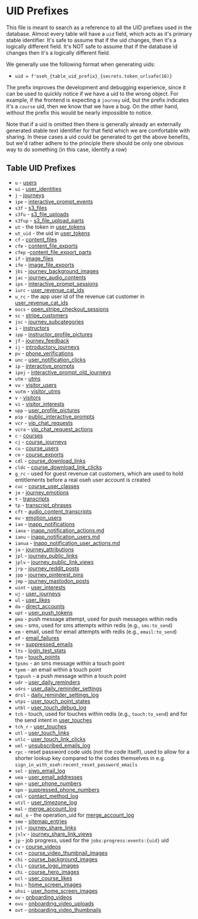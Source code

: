# UID Prefixes

This file is meant to search as a reference to all the UID prefixes used in the
database. Almost every table will have a `uid` field, which acts as it's primary
stable identifier. It's safe to assume that if the uid changes, then it's a
logically different field. It's NOT safe to assume that if the database id
changes then it's a logically different field.

We generally use the following format when generating uids:

- `uid = f'oseh_{table_uid_prefix}_{secrets.token_urlsafe(16)}`

The prefix improves the development and debugging experience, since it can be
used to quickly notice if we have a uid to the wrong object. For example, if the
frontend is expecting a `journey` uid, but the prefix indicates it's a
`course` uid, then we know that we have a bug. On the other hand, without
the prefix this would be nearly impossible to notice.

Note that if a uid is omitted then there is generally already an externally
generated stable text identifier for that field which we are comfortable with
sharing. In these cases a uid could be generated to get the above benefits, but
we'd rather adhere to the principle there should be only one obvious way to do
something (in this case, identify a row)

## Table UID Prefixes

- `u` - [users](db/users.md)
- `ui` - [user_identities](db/user_identities.md)
- `j` - [journeys](db/journeys.md)
- `ipe` - [interactive_prompt_events](db/interactive_prompt_events.md)
- `s3f` - [s3_files](db/s3_files.md)
- `s3fu` - [s3_file_uploads](db/s3_file_uploads.md)
- `s3fup` - [s3_file_upload_parts](db/s3_file_upload_parts.md)
- `ut` - the token in [user_tokens](db/user_tokens.md)
- `ut_uid` - the uid in [user_tokens](db/user_tokens.md)
- `cf` - [content_files](db/content_files.md)
- `cfe` - [content_file_exports](db/content_file_exports.md)
- `cfep` -[content_file_export_parts](db/content_file_export_parts.md)
- `if` - [image_files](db/image_files.md)
- `ife` - [image_file_exports](db/image_file_exports.md)
- `jbi` - [journey_background_images](db/journey_background_images.md)
- `jac` - [journey_audio_contents](db/journey_audio_contents.md)
- `ips` - [interactive_prompt_sessions](db/interactive_prompt_sessions.md)
- `iurc` - [user_revenue_cat_ids](db/user_revenue_cat_ids.md)
- `u_rc` - the app user id of the revenue cat customer in
  [user_revenue_cat_ids](db/user_revenue_cat_ids.md)
- `oscs` - [open_stripe_checkout_sessions](db/open_stripe_checkout_sessions.md)
- `sc` - [stripe_customers](db/stripe_customers.md)
- `jsc` - [journey_subcategories](db/journey_subcategories.md)
- `i` - [instructors](db/instructors.md)
- `ipp` - [instructor_profile_pictures](db/instructor_profile_pictures.md)
- `jf` - [journey_feedback](db/journey_feedback.md)
- `ij` - [introductory_journeys](db/introductory_journeys.md)
- `pv` - [phone_verifications](db/phone_verifications.md)
- `unc` - [user_notification_clicks](db/user_notification_clicks.md)
- `ip` - [interactive_prompts](db/interactive_prompts.md)
- `ipoj` - [interactive_prompt_old_journeys](db/interactive_prompt_old_journeys.md)
- `utm` - [utms](db/utms.md)
- `vu` - [visitor_users](db/visitor_users.md)
- `vutm` - [visitor_utms](db/visitor_utms.md)
- `v` - [visitors](db/visitors.md)
- `vi` - [visitor_interests](db/visitor_interests.md)
- `upp` - [user_profile_pictures](db/user_profile_pictures.md)
- `pip` - [public_interactive_prompts](db/public_interactive_prompts.md)
- `vcr` - [vip_chat_requests](db/vip_chat_requests.md)
- `vcra` - [vip_chat_request_actions](db/vip_chat_request_actions.md)
- `c` - [courses](db/courses.md)
- `cj` - [course_journeys](db/course_journeys.md)
- `cu` - [course_users](db/course_users.md)
- `ce` - [course_exports](db/course_exports.md)
- `cdl` - [course_download_links](db/course_download_links.md)
- `cldc` - [course_download_link_clicks](db/course_download_link_clicks.md)
- `g_rc` - used for guest revenue cat customers, which are used to hold entitlements
  before a real oseh user account is created
- `cuc` - [course_user_classes](db/course_user_classes.md)
- `je` - [journey_emotions](db/journey_emotions.md)
- `t` - [transcripts](db/transcripts.md)
- `tp` - [transcript_phrases](db/transcript_phrases.md)
- `cft` - [audio_content_transcripts](db/audio_content_transcripts.md)
- `eu` - [emotion_users](db/emotion_users.md)
- `ian` - [inapp_notifications](db/inapp_notifications.md)
- `iana` - [inapp_notification_actions.md](db/inapp_notification_actions.md)
- `ianu` - [inapp_notification_users.md](db/inapp_notification_users.md)
- `ianua` - [inapp_notification_user_actions.md](db/inapp_notification_user_actions.md)
- `ja` - [journey_attributions](db/journey_attributions.md)
- `jpl` - [journey_public_links](db/journey_public_links.md)
- `jplv` - [journey_public_link_views](db/journey_public_link_views.md)
- `jrp` - [journey_reddit_posts](db/journey_reddit_posts.md)
- `jpp` - [journey_pinterest_pins](db/journey_pinterest_pins.md)
- `jmp` - [journey_mastodon_posts](db/journey_mastodon_posts.md)
- `uint` - [user_interests](db/user_interests.md)
- `uj` - [user_journeys](db/user_journeys.md)
- `ul` - [user_likes](db/user_likes.md)
- `da` - [direct_accounts](db/direct_accounts.md)
- `upt` - [user_push_tokens](db/user_push_tokens.md)
- `pma` - push message attempt, used for push messages within redis
- `sms` - sms, used for sms attempts within redis (e.g., `sms:to_send`)
- `em` - email, used for email attempts with redis (e.g., `email:to_send`)
- `ef` - [email_failures](db/email_failures.md)
- `se` - [suppressed_emails](db/suppressed_emails.md)
- `lts` - [login_test_stats](db/stats/login_test_stats.md)
- `tpo` - [touch_points](db/touch_points.md)
- `tpsms` - an sms message within a touch point
- `tpem` - an email within a touch point
- `tppush` - a push message within a touch point
- `udr` - [user_daily_reminders](db/user_daily_reminders.md)
- `udrs` - [user_daily_reminder_settings](db/user_daily_reminder_settings.md)
- `drsl` - [daily_reminder_settings_log](db/logs/daily_reminder_settings_log.md)
- `utps` - [user_touch_point_states](db/user_touch_point_states.md)
- `utbl` - [user_touch_debug_log](db/logs/user_touch_debug_log.md)
- `tch` - touch, used for touches within redis (e.g., `touch:to_send`)
  and for the send intent in [user_touches](db/user_touches.md)
- `tch_r` - [user_touches](db/user_touches.md)
- `utl` - [user_touch_links](db/user_touch_links.md)
- `utlc` - [user_touch_link_clicks](db/user_touch_link_clicks.md)
- `uel` - [unsubscribed_emails_log](db/logs/unsubscribed_emails_log.md)
- `rpc` - reset password code uids (not the code itself), used to allow for a
  shorter lookup key compared to the codes themselves in e.g.
  `sign_in_with_oseh:recent_reset_password_emails`
- `sel` - [siwo_email_log](db/logs/siwo_email_log.md)
- `uea` - [user_email_addresses](db/user_email_addresses.md)
- `upn` - [user_phone_numbers](db/user_phone_numbers.md)
- `spn` - [suppressed_phone_numbers](db/suppressed_phone_numbers.md)
- `cml` - [contact_method_log](db/logs/contact_method_log.md)
- `utzl` - [user_timezone_log](db/logs/user_timezone_log.md)
- `mal` - [merge_account_log](db/logs/merge_account_log.md)
- `mal_o` - the operation_uid for [merge_account_log](db/logs/merge_account_log.md)
- `sme` - [sitemap_entries](db/sitemap_entries.md)
- `jsl` - [journey_share_links](db/journey_share_links.md)
- `jslv` - [journey_share_link_views](db/journey_share_link_views.md)
- `jp` - job progress, used for the `jobs:progress:events:{uid}` uid
- `cv` - [course_videos](db/course_videos.md)
- `cvt` - [course_video_thumbnail_images](db/course_video_thumbnail_images.md)
- `cbi` - [course_background_images](db/course_background_images.md)
- `cli` - [course_logo_images](db/course_logo_images.md)
- `chi` - [course_hero_images](db/course_hero_images.md)
- `ucl` - [user_course_likes](db/user_course_likes.md)
- `hsi` - [home_screen_images](db/home_screen_images.md)
- `uhsi` - [user_home_screen_images](db/user_home_screen_images.md)
- `ov` - [onboarding_videos](db/onboarding_videos.md)
- `ovu` - [onboarding_video_uploads](db/onboarding_video_uploads.md)
- `ovt` - [onboarding_video_thumbnails](db/onboarding_video_thumbnails.md)
